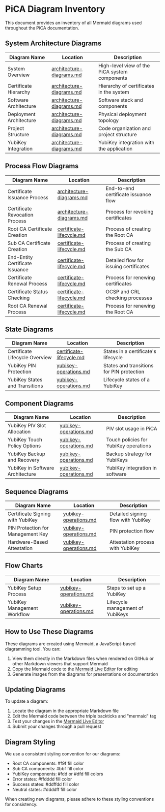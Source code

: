 # PiCA Diagram Inventory

This document provides an inventory of all Mermaid diagrams used throughout the PiCA documentation.

## System Architecture Diagrams

| Diagram Name | Location | Description |
|--------------|----------|-------------|
| System Overview | [architecture-diagrams.md](architecture-diagrams.md) | High-level view of the PiCA system components |
| Certificate Hierarchy | [architecture-diagrams.md](architecture-diagrams.md) | Hierarchy of certificates in the system |
| Software Architecture | [architecture-diagrams.md](architecture-diagrams.md) | Software stack and components |
| Deployment Architecture | [architecture-diagrams.md](architecture-diagrams.md) | Physical deployment topology |
| Project Structure | [architecture-diagrams.md](architecture-diagrams.md) | Code organization and project structure |
| YubiKey Integration | [architecture-diagrams.md](architecture-diagrams.md) | YubiKey integration with the application |

## Process Flow Diagrams

| Diagram Name | Location | Description |
|--------------|----------|-------------|
| Certificate Issuance Process | [architecture-diagrams.md](architecture-diagrams.md) | End-to-end certificate issuance flow |
| Certificate Revocation Process | [architecture-diagrams.md](architecture-diagrams.md) | Process for revoking certificates |
| Root CA Certificate Creation | [certificate-lifecycle.md](certificate-lifecycle.md) | Process of creating the Root CA |
| Sub CA Certificate Creation | [certificate-lifecycle.md](certificate-lifecycle.md) | Process of creating the Sub CA |
| End-Entity Certificate Issuance | [certificate-lifecycle.md](certificate-lifecycle.md) | Detailed flow for issuing certificates |
| Certificate Renewal Process | [certificate-lifecycle.md](certificate-lifecycle.md) | Process for renewing certificates |
| Certificate Status Checking | [certificate-lifecycle.md](certificate-lifecycle.md) | OCSP and CRL checking processes |
| Root CA Renewal Process | [certificate-lifecycle.md](certificate-lifecycle.md) | Process for renewing the Root CA |

## State Diagrams

| Diagram Name | Location | Description |
|--------------|----------|-------------|
| Certificate Lifecycle Overview | [certificate-lifecycle.md](certificate-lifecycle.md) | States in a certificate's lifecycle |
| YubiKey PIN Protection | [yubikey-operations.md](yubikey-operations.md) | States and transitions for PIN protection |
| YubiKey States and Transitions | [yubikey-operations.md](yubikey-operations.md) | Lifecycle states of a YubiKey |

## Component Diagrams

| Diagram Name | Location | Description |
|--------------|----------|-------------|
| YubiKey PIV Slot Allocation | [yubikey-operations.md](yubikey-operations.md) | PIV slot usage in PiCA |
| YubiKey Touch Policy Options | [yubikey-operations.md](yubikey-operations.md) | Touch policies for YubiKey operations |
| YubiKey Backup and Recovery | [yubikey-operations.md](yubikey-operations.md) | Backup strategy for YubiKeys |
| YubiKey in Software Architecture | [yubikey-operations.md](yubikey-operations.md) | YubiKey integration in software |

## Sequence Diagrams

| Diagram Name | Location | Description |
|--------------|----------|-------------|
| Certificate Signing with YubiKey | [yubikey-operations.md](yubikey-operations.md) | Detailed signing flow with YubiKey |
| PIN Protection for Management Key | [yubikey-operations.md](yubikey-operations.md) | PIN protection flow |
| Hardware-Based Attestation | [yubikey-operations.md](yubikey-operations.md) | Attestation process with YubiKey |

## Flow Charts

| Diagram Name | Location | Description |
|--------------|----------|-------------|
| YubiKey Setup Process | [yubikey-operations.md](yubikey-operations.md) | Steps to set up a YubiKey |
| YubiKey Management Workflow | [yubikey-operations.md](yubikey-operations.md) | Lifecycle management of YubiKeys |

## How to Use These Diagrams

These diagrams are created using Mermaid, a JavaScript-based diagramming tool. You can:

1. View them directly in the Markdown files when rendered on GitHub or other Markdown viewers that support Mermaid
2. Copy the Mermaid code to the [Mermaid Live Editor](https://mermaid.live/) for editing
3. Generate images from the diagrams for presentations or documentation

## Updating Diagrams

To update a diagram:

1. Locate the diagram in the appropriate Markdown file
2. Edit the Mermaid code between the triple backticks and "mermaid" tag
3. Test your changes in the [Mermaid Live Editor](https://mermaid.live/)
4. Submit your changes through a pull request

## Diagram Styling

We use a consistent styling convention for our diagrams:

- Root CA components: #f9f fill color
- Sub CA components: #bbf fill color
- YubiKey components: #fdd or #dfd fill colors
- Error states: #ffdddd fill color
- Success states: #ddffdd fill color
- Neutral states: #ddddff fill color

When creating new diagrams, please adhere to these styling conventions for consistency.
